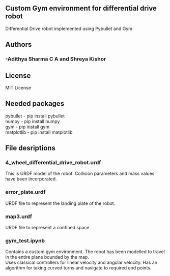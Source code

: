 ## Custom Gym environment for differential drive robot
Differential Drive robot implemented using Pybullet and Gym
## Authors
### -Adithya Sharma C A and Shreya Kishor
## License 
MIT License
## Needed packages
pybullet - pip install pybullet <br/>
numpy - pip install numpy <br/>
gym - pip install gym <br/>
matplotlib - pip install matplotlib
## File desriptions
### 4_wheel_differential_drive_robot.urdf
This is URDF model of the robot. Collision parameters and mass values have been incorporated.
### error_plate.urdf
URDF file to represent the landing plate of the robot.
### map3.urdf
URDF file to represent a confined space
### gym_test.ipynb
Contains a custom gym environment.
The robot has been modelled to travel in the entire plane bounded by the map.<br/>
Uses classical controllers for linear velocity and angular velocity. Has an algorithm for taking curved turns and navigate to required end points.
